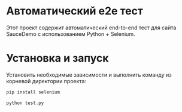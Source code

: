 # Автоматический e2e тест
Этот проект содержит автоматический end-to-end тест для сайта SauceDemo с использованием Python + Selenium.


# Установка и запуск

Установить необходимые зависимости и выполнить команду из корневой директории проекта:

```bash
pip install selenium

python test.py
